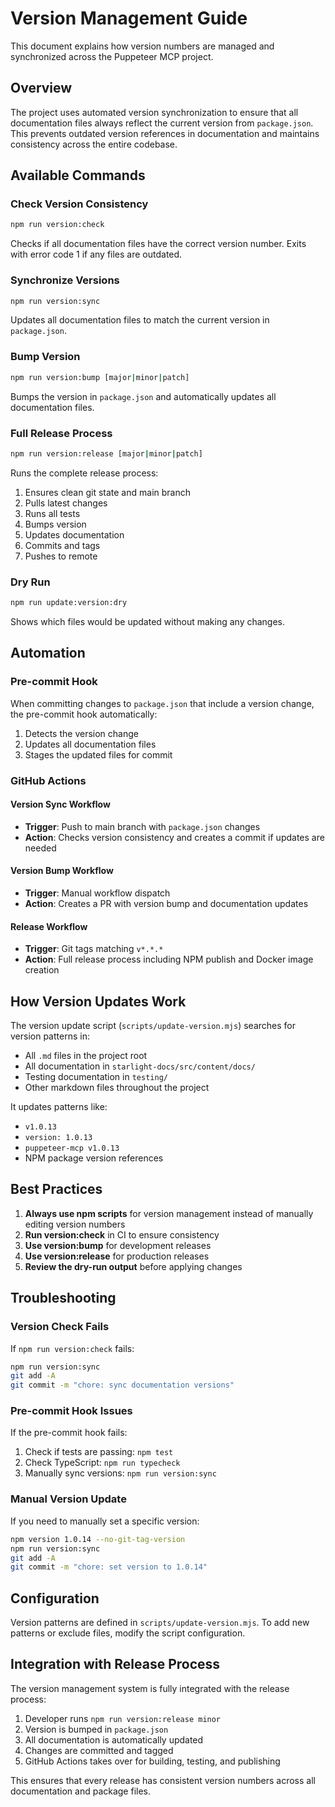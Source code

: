 # Version Management Guide

This document explains how version numbers are managed and synchronized across the Puppeteer MCP
project.

## Overview

The project uses automated version synchronization to ensure that all documentation files always
reflect the current version from `package.json`. This prevents outdated version references in
documentation and maintains consistency across the entire codebase.

## Available Commands

### Check Version Consistency

```bash
npm run version:check
```

Checks if all documentation files have the correct version number. Exits with error code 1 if any
files are outdated.

### Synchronize Versions

```bash
npm run version:sync
```

Updates all documentation files to match the current version in `package.json`.

### Bump Version

```bash
npm run version:bump [major|minor|patch]
```

Bumps the version in `package.json` and automatically updates all documentation files.

### Full Release Process

```bash
npm run version:release [major|minor|patch]
```

Runs the complete release process:

1. Ensures clean git state and main branch
2. Pulls latest changes
3. Runs all tests
4. Bumps version
5. Updates documentation
6. Commits and tags
7. Pushes to remote

### Dry Run

```bash
npm run update:version:dry
```

Shows which files would be updated without making any changes.

## Automation

### Pre-commit Hook

When committing changes to `package.json` that include a version change, the pre-commit hook
automatically:

1. Detects the version change
2. Updates all documentation files
3. Stages the updated files for commit

### GitHub Actions

#### Version Sync Workflow

- **Trigger**: Push to main branch with `package.json` changes
- **Action**: Checks version consistency and creates a commit if updates are needed

#### Version Bump Workflow

- **Trigger**: Manual workflow dispatch
- **Action**: Creates a PR with version bump and documentation updates

#### Release Workflow

- **Trigger**: Git tags matching `v*.*.*`
- **Action**: Full release process including NPM publish and Docker image creation

## How Version Updates Work

The version update script (`scripts/update-version.mjs`) searches for version patterns in:

- All `.md` files in the project root
- All documentation in `starlight-docs/src/content/docs/`
- Testing documentation in `testing/`
- Other markdown files throughout the project

It updates patterns like:

- `v1.0.13`
- `version: 1.0.13`
- `puppeteer-mcp v1.0.13`
- NPM package version references

## Best Practices

1. **Always use npm scripts** for version management instead of manually editing version numbers
2. **Run version:check** in CI to ensure consistency
3. **Use version:bump** for development releases
4. **Use version:release** for production releases
5. **Review the dry-run output** before applying changes

## Troubleshooting

### Version Check Fails

If `npm run version:check` fails:

```bash
npm run version:sync
git add -A
git commit -m "chore: sync documentation versions"
```

### Pre-commit Hook Issues

If the pre-commit hook fails:

1. Check if tests are passing: `npm test`
2. Check TypeScript: `npm run typecheck`
3. Manually sync versions: `npm run version:sync`

### Manual Version Update

If you need to manually set a specific version:

```bash
npm version 1.0.14 --no-git-tag-version
npm run version:sync
git add -A
git commit -m "chore: set version to 1.0.14"
```

## Configuration

Version patterns are defined in `scripts/update-version.mjs`. To add new patterns or exclude files,
modify the script configuration.

## Integration with Release Process

The version management system is fully integrated with the release process:

1. Developer runs `npm run version:release minor`
2. Version is bumped in `package.json`
3. All documentation is automatically updated
4. Changes are committed and tagged
5. GitHub Actions takes over for building, testing, and publishing

This ensures that every release has consistent version numbers across all documentation and package
files.
